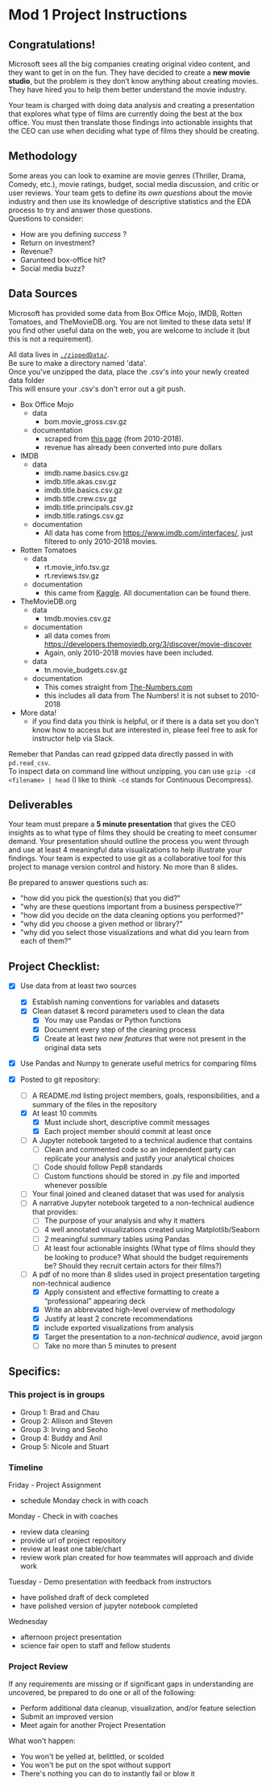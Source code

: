 # Mod 1 Project Instructions


## Congratulations! 

Microsoft sees all the big companies creating original video content, and they want to get in on the fun. They have decided to create a **new movie studio**, but the problem is they don’t know anything about creating movies. They have hired you to help them better understand the movie industry. 

Your team is charged with doing data analysis and creating a presentation that explores what type of films are currently doing the best at the box office. You must then translate those findings into actionable insights that the CEO can use when deciding what type of films they should be creating. 

## Methodology 
Some areas you can look to examine are movie genres (Thriller, Drama, Comedy, etc.), movie ratings, budget, social media discussion, and critic or user reviews. Your team gets to define its _own questions_ about the movie industry and then use its knowledge of descriptive statistics and the EDA process to try and answer those questions. <br>
Questions to consider:
- How are you defining _success_ ?
 - Return on investment?
 - Revenue?
 - Garunteed box-office hit?
 - Social media buzz?

## Data Sources
Microsoft has provided some data from Box Office Mojo, IMDB, Rotten Tomatoes, and TheMovieDB.org. You are not limited to these data sets! If you find other useful data on the web, you are welcome to include it (but this is not a requirement).

All data lives in [`./zippedData/`](./zippedData).<br>
Be sure to make a directory named 'data'.<br>
Once you've unzipped the data, place the .csv's into your newly created data folder<br>
This will ensure your .csv's don't error out a git push.<br>

- Box Office Mojo
  - data
    - bom.movie_gross.csv.gz
  - documentation
    - scraped from [this page](https://www.boxofficemojo.com/yearly/chart/?view2=worldwide&yr=2010&p=.htm) (from 2010-2018).
    - revenue has already been converted into pure dollars
- IMDB
  - data
    - imdb.name.basics.csv.gz
    - imdb.title.akas.csv.gz
    - imdb.title.basics.csv.gz
    - imdb.title.crew.csv.gz
    - imdb.title.principals.csv.gz
    - imdb.title.ratings.csv.gz
  - documentation
    - All data has come from https://www.imdb.com/interfaces/, just filtered to only 2010-2018 movies.
- Rotten Tomatoes
  - data
    - rt.movie_info.tsv.gz
    - rt.reviews.tsv.gz
  - documentation
    - this came from [Kaggle](https://www.kaggle.com/rpnuser8182/rotten-tomatoes).  All documentation can be found there.
- TheMovieDB.org
  - data
    - tmdb.movies.csv.gz
  - documentation
    - all data comes from https://developers.themoviedb.org/3/discover/movie-discover
    - Again, only 2010-2018 movies have been included.
  - data
    - tn.movie_budgets.csv.gz
  - documentation
    - This comes straight from [The-Numbers.com](https://www.the-numbers.com/movie/budgets/all)
    - this includes all data from The Numbers! it is not subset to 2010-2018
- More data!
  - if you find data you think is helpful, or if there is a data set you don't know how to access but are interested in, please feel free to ask for instructor help via Slack.

Remeber that Pandas can read gzipped data directly passed in with `pd.read_csv`.<br>
To inspect data on command line without unzipping, you can use `gzip -cd <filename> | head` (I like to think `-cd` stands for Continuous Decompress).

## Deliverables
Your team must prepare a **5 minute presentation** that gives the CEO insights as to what type of films they should be creating to meet consumer demand. Your presentation should outline the process you went through and use at least 4 meaningful data visualizations to help illustrate your findings. Your team is expected to use git as a collaborative tool for this project to manage version control and history.  No more than 8 slides.

Be prepared to answer questions such as:
- "how did you pick the question(s) that you did?"
- "why are these questions important from a business perspective?"
- "how did you decide on the data cleaning options you performed?"
- "why did you choose a given method or library?"
- "why did you select those visualizations and what did you learn from each of them?"

## Project Checklist:
- [x] Use data from at least two sources
   - [x] Establish naming conventions for variables and datasets
   - [x] Clean dataset & record parameters used to clean the data
     - [x] You may use Pandas or Python functions
     - [x] Document every step of the cleaning process
     - [x] Create at least _two new features_ that were not present in the original data sets
- [x] Use Pandas and Numpy to generate useful metrics for comparing films

- [x] Posted to git repository:
   - [ ] A README.md listing project members, goals, responsibilities, and a summary of the files in the repository
   - [x] At least 10 commits
     - [x] Must include short, descriptive commit messages
     - [x] Each project member should commit at least once
   - [ ] A Jupyter notebook targeted to a technical audience that contains
     - [ ] Clean and commented code so an independent party can replicate your analysis and justify your analytical choices
     - [ ] Code should follow Pep8 standards
     - [ ] Custom functions should be stored in .py file and imported whenever possible
   - [ ] Your final joined and cleaned dataset that was used for analysis
   - [ ] A narrative Jupyter notebook targeted to a non-technical audience that provides:
     - [ ] The purpose of your analysis and why it matters
     - [ ] 4 well annotated visualizations created using Matplotlib/Seaborn
     - [ ] 2 meaningful summary tables using Pandas
     - [ ] At least four actionable insights (What type of films should they be looking to produce? What should the budget requirements be? Should they recruit certain actors for their films?)
   - [ ] A pdf of no more than 8 slides used in project presentation targeting non-technical audience
     - [x] Apply consistent and effective formatting to create a “professional” appearing deck
     - [x] Write an abbreviated high-level overview of methodology
     - [x] Justify at least 2 concrete recommendations 
     - [x] include exported visualizations from analysis
     - [x] Target the presentation to a _non-technical audience_, avoid jargon
     - [ ] Take no more than 5 minutes to present
 
## Specifics:
### This project is in groups
- Group 1: Brad and Chau
- Group 2: Allison and Steven
- Group 3: Irving and Seoho
- Group 4: Buddy and Anil
- Group 5: Nicole and Stuart

### Timeline

Friday - Project Assignment 
 - schedule Monday check in with coach
 
Monday - Check in with coaches 
 - review data cleaning
 - provide url of project repository
 - review at least one table/chart
 - review work plan created for how teammates will approach and divide work
 
Tuesday - Demo presentation with feedback from instructors 
 - have polished draft of deck completed
 - have polished version of jupyter notebook completed
 
Wednesday 
 - afternoon project presentation
 - science fair open to staff and fellow students

### Project Review
If any requirements are missing or if significant gaps in understanding are uncovered, be prepared to do one or all of the following:
 - Perform additional data cleanup, visualization, and/or feature selection 
 - Submit an improved version
 - Meet again for another Project Presentation
 
What won't happen:
 - You won't be yelled at, belittled, or scolded
 - You won't be put on the spot without support
 - There's nothing you can do to instantly fail or blow it
